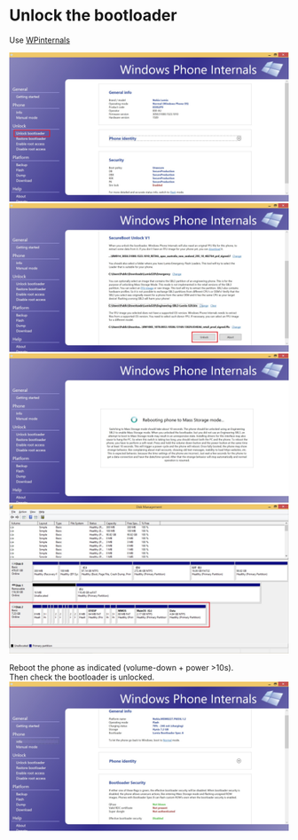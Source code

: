 # Unlock the bootloader

Use [WPinternals](https://github.com/ReneLergner/WPinternals)

![](Unlock01.jpg)
![](Unlock02.jpg)
![](Unlock03.jpg)
![](Unlock03b.jpg)

Reboot the phone as indicated (volume-down + power >10s).  
Then check the bootloader is unlocked.
![](Unlock04.jpg)
